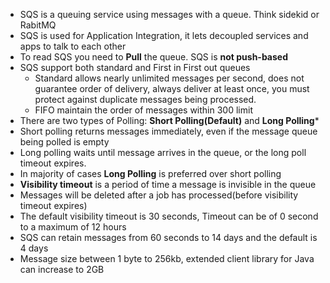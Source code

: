 - SQS is a queuing service using messages with a queue. Think sidekid or RabitMQ
- SQS is used for Application Integration, it lets decoupled services and apps to talk to each other
- To read SQS you need to **Pull** the queue. SQS is **not push-based**
- SQS support both standard and First in First out queues
  - Standard allows nearly unlimited messages per second, does not guarantee order of delivery, always deliver at least once, you must protect against duplicate messages being processed.
  - FIFO maintain the order of messages within 300 limit
- There are two types of Polling: **Short Polling(Default)** and **Long Polling***
- Short polling returns messages immediately, even if the message queue being polled is empty
- Long polling waits until message arrives in the queue, or the long poll timeout expires.
- In majority of cases **Long Polling** is preferred over short polling
- **Visibility timeout** is a period of time a message is invisible in the queue
- Messages will be deleted after a job has processed(before visibility timeout expires)
- The default visibility timeout is 30 seconds, Timeout can be of 0 second to a maximum of 12 hours
- SQS can retain messages from 60 seconds to 14 days and the default is 4 days
- Message size between 1 byte to 256kb, extended client library for Java can increase to 2GB
